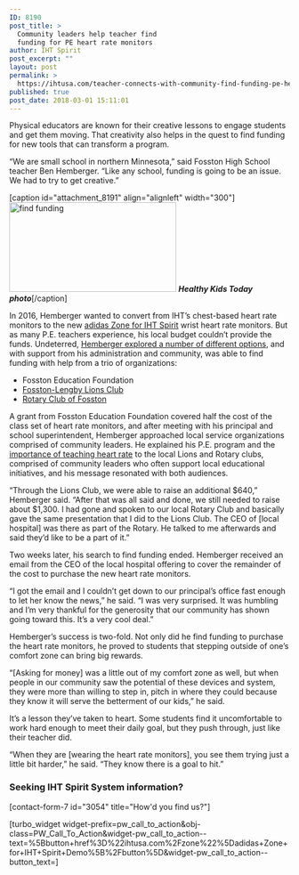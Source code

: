 ```yaml
---
ID: 8190
post_title: >
  Community leaders help teacher find
  funding for PE heart rate monitors
author: IHT Spirit
post_excerpt: ""
layout: post
permalink: >
  https://ihtusa.com/teacher-connects-with-community-find-funding-pe-heart-rate-monitors/
published: true
post_date: 2018-03-01 15:11:01
---
```

Physical educators are known for their creative lessons to engage students and get them moving. That creativity also helps in the quest to find funding for new tools that can transform a program.

“We are small school in northern Minnesota,” said Fosston High School teacher Ben Hemberger. “Like any school, funding is going to be an issue. We had to try to get creative.”

<!--more-->

[caption id="attachment_8191" align="alignleft" width="300"]<a href="https://ihtusa.com/wp-content/uploads/2018/03/High-school-PE.jpg"><img class="wp-image-8191 size-medium" src="https://ihtusa.com/wp-content/uploads/2018/03/High-school-PE-300x161.jpg" alt="find funding" width="300" height="161" /></a> <em><strong>Healthy Kids Today photo</strong></em>[/caption]

In 2016, Hemberger wanted to convert from IHT’s chest-based heart rate monitors to the new <a href="ihtusa.com/zone">adidas Zone for IHT Spirit</a> wrist heart rate monitors. But as many P.E. teachers experience, his local budget couldn’t provide the funds. Undeterred, <a href="https://ihtusa.com/teacher-finds-funding-outside-comfort-zone/">Hemberger explored a number of different options</a>, and with support from his administration and community, was able to find funding with help from a trio of organizations:
<ul>
 	<li>Fosston Education Foundation</li>
 	<li><a href="https://www.e-clubhouse.org/sites/fosstonlengby/">Fosston-Lengby Lions Club</a></li>
 	<li><a href="https://www.facebook.com/fosstonrotary/">Rotary Club of Fosston</a></li>
</ul>
A grant from Fosston Education Foundation covered half the cost of the class set of heart rate monitors, and after meeting with his principal and school superintendent, Hemberger approached local service organizations comprised of community leaders. He explained his P.E. program and the <a href="https://ihtusa.com/exercise-elevated-heart-rate-increases-longevity-academic-performance/">importance of teaching heart rate</a> to the local Lions and Rotary clubs, comprised of community leaders who often support local educational initiatives, and his message resonated with both audiences.

“Through the Lions Club, we were able to raise an additional $640,” Hemberger said. “After that was all said and done, we still needed to raise about $1,300. I had gone and spoken to our local Rotary Club and basically gave the same presentation that I did to the Lions Club. The CEO of [local hospital] was there as part of the Rotary. He talked to me afterwards and said they’d like to be a part of it.”

Two weeks later, his search to find funding ended. Hemberger received an email from the CEO of the local hospital offering to cover the remainder of the cost to purchase the new heart rate monitors.

“I got the email and I couldn’t get down to our principal’s office fast enough to let her know the news,” he said. “I was very surprised. It was humbling and I’m very thankful for the generosity that our community has shown going toward this. It’s a very cool deal.”

Hemberger’s success is two-fold. Not only did he find funding to purchase the heart rate monitors, he proved to students that stepping outside of one’s comfort zone can bring big rewards.

“[Asking for money] was a little out of my comfort zone as well, but when people in our community saw the potential of these devices and system, they were more than willing to step in, pitch in where they could because they know it will serve the betterment of our kids,” he said.

It’s a lesson they’ve taken to heart. Some students find it uncomfortable to work hard enough to meet their daily goal, but they push through, just like their teacher did.

“When they are [wearing the heart rate monitors], you see them trying just a little bit harder,” he said. “They know there is a goal to hit.”
<h3 class="article-newsletter-signup">Seeking IHT Spirit System information?</h3>
<p class="article-newsletter-signup">[contact-form-7 id="3054" title="How'd you find us?"]</p>
[turbo_widget widget-prefix=pw_call_to_action&obj-class=PW_Call_To_Action&widget-pw_call_to_action--text=%5Bbutton+href%3D%22ihtusa.com%2Fzone%22%5Dadidas+Zone+for+IHT+Spirit+Demo%5B%2Fbutton%5D&widget-pw_call_to_action--button_text=]